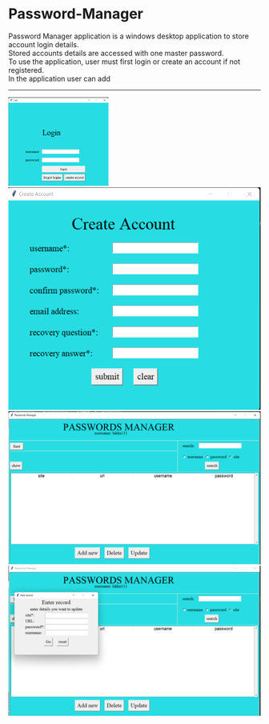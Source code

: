 # Password-Manager

Password Manager application is a windows desktop application to store account login details.<br>
Stored accounts details are accessed with one master password.<br>
To use the application, user must first login or create an account if not registered.<br>
In the application user can add 
<hr>
<img src = "images/login.png" width="200">
<img src = "images/createAccount.png">
<img src = "images/main.png">
<img src = "images/enterData.png">
